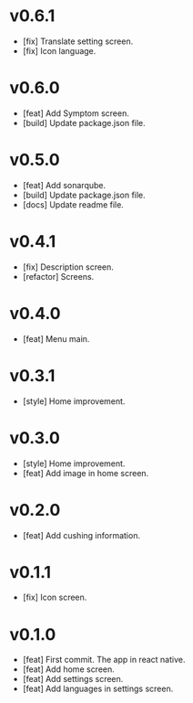 # v0.6.1

- [fix] Translate setting screen.
- [fix] Icon language.

# v0.6.0

- [feat] Add Symptom screen.
- [build] Update package.json file.

# v0.5.0

- [feat] Add sonarqube.
- [build] Update package.json file.
- [docs] Update readme file.

# v0.4.1

- [fix] Description screen.
- [refactor] Screens.

# v0.4.0

- [feat] Menu main.

# v0.3.1

- [style] Home improvement.

# v0.3.0

- [style] Home improvement.
- [feat] Add image in home screen.

# v0.2.0

- [feat] Add cushing information.

# v0.1.1

- [fix] Icon screen.

# v0.1.0

- [feat] First commit. The app in react native.
- [feat] Add home screen.
- [feat] Add settings screen.
- [feat] Add languages in settings screen.
